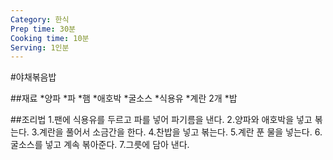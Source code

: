 ```yaml
---
Category: 한식
Prep time: 30분
Cooking time: 10분
Serving: 1인분
---
```


#야채볶음밥

##재료
*양파
*파
*햄
*애호박
*굴소스
*식용유
*계란 2개
*밥

##조리법
1.팬에 식용유를 두르고 파를 넣어 파기름을 낸다.
2.양파와 애호박을 넣고 볶는다.
3.계란을 풀어서 소금간을 한다.
4.찬밥을 넣고 볶는다.
5.계란 푼 물을 넣는다.
6.굴소스를 넣고 계속 볶아준다.
7.그릇에 담아 낸다.
